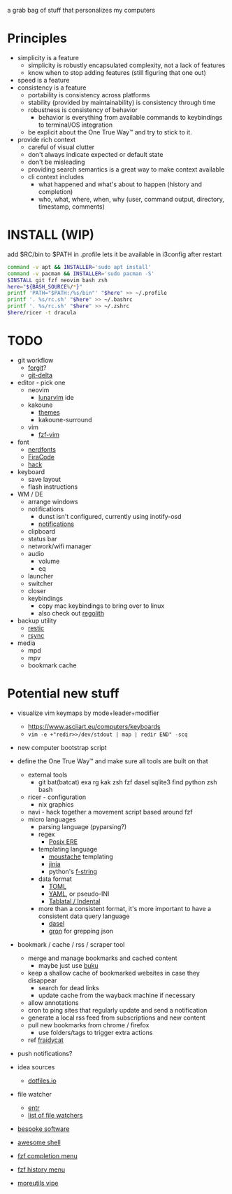 a grab bag of stuff that personalizes my computers

# Principles
* simplicity is a feature
    * simplicity is robustly encapsulated complexity, not a lack of features
    * know when to stop adding features (still figuring that one out)
* speed is a feature
* consistency is a feature
    * portability is consistency across platforms
    * stability (provided by maintainability) is consistency through time
    * robustness is consistency of behavior
        * behavior is everything from available commands to keybindings to terminal/OS integration
    * be explicit about the One True Way™ and try to stick to it.
* provide rich context
    * careful of visual clutter
    * don't always indicate expected or default state
    * don't be misleading
    * providing search semantics is a great way to make context available
    * cli context includes
        * what happened and what's about to happen (history and completion)
        * who, what, where, when, why (user, command output, directory, timestamp, comments)

# INSTALL (WIP)
add $RC/bin to $PATH in .profile lets it be available in i3config after restart
```sh
command -v apt && INSTALLER='sudo apt install'
command -v pacman && INSTALLER='sudo pacman -S'
$INSTALL git fzf neovim bash zsh
here="${BASH_SOURCE%/*}"
printf 'PATH="$PATH:/%s/bin"' "$here" >> ~/.profile
printf '. %s/rc.sh' "$here" >> ~/.bashrc
printf '. %s/rc.sh' "$here" >> ~/.zshrc
$here/ricer -t dracula
```



# TODO
* git workflow
    * [forgit](https://github.com/wfxr/forgit)?
    * [git-delta](https://github.com/dandavison/delta)
* editor - pick one
  * neovim
    * [lunarvim](https://www.lunarvim.org/) ide
  * kakoune
      * [themes](https://github.com/anhsirk0/kakoune-themes)
      * kakoune-surround
  * vim
    * [fzf-vim](https://github.com/junegunn/fzf/blob/master/README-VIM.md)
* font
  * [nerdfonts](https://www.nerdfonts.com/)
  * [FiraCode](https://github.com/tonsky/FiraCode)
  * [hack](https://github.com/source-foundry/Hack)
* keyboard
  * save layout
  * flash instructions
* WM / DE
  * arrange windows
  * notifications
    * dunst isn't configured, currently using inotify-osd
    * [notifications](http://blog.z3bra.org/2014/04/pop-it-up.html)
  * clipboard
  * status bar
  * network/wifi manager
  * audio
    * volume
    * eq
  * launcher
  * switcher
  * closer
  * keybindings
    * copy mac keybindings to bring over to linux
    * also check out [regolith](https://regolith-linux.org/)
* backup utility
  * [restic](https://restic.net/)
  * [rsync](https://rsync.samba.org/)
* media
  * mpd
  * mpv
  * bookmark cache

# Potential new stuff
* visualize vim keymaps by mode+leader+modifier
    * https://www.asciiart.eu/computers/keyboards
    * `vim -e +"redir>>/dev/stdout | map | redir END" -scq`
* new computer bootstrap script
* define the One True Way™ and make sure all tools are built on that
    * external tools
        * git bat(batcat) exa rg kak zsh fzf dasel sqlite3 find python zsh bash
    * ricer - configuration
        * nix graphics
    * navi - hack together a movement script based around fzf
    * micro languages
      * parsing language (pyparsing?)
      * regex
        * [Posix ERE](https://www.regular-expressions.info/posix.html)
      * templating language
        * [moustache](https://mustache.github.io/mustache.5.html) templating
        * [jinja](https://jinja.palletsprojects.com)
        * python's [f-string](https://peps.python.org/pep-0498/)
      * data format
        * [TOML](https://github.com/toml-lang/toml)
        * [YAML](https://yaml.org/), or pseudo-INI
        * [Tablatal / Indental](https://wiki.xxiivv.com/site/tablatal.html)
      * more than a consistent format, it's more important to have a consistent data query language
        * [dasel](https://github.com/TomWright/dasel) 
        * [gron](https://github.com/tomnomnom/gron) for grepping json
* bookmark / cache / rss / scraper tool
    * merge and manage bookmarks and cached content
        * maybe just use [buku](https://github.com/jarun/buku)
    * keep a shallow cache of bookmarked websites in case they disappear
      * search for dead links
      * update cache from the wayback machine if necessary
    * allow annotations
    * cron to ping sites that regularly update and send a notification
    * generate a local rss feed from subscriptions and new content
    * pull new bookmarks from chrome / firefox
      * use folders/tags to trigger extra actions
    * ref [fraidycat](https://fraidyc.at/)
* push notifications?
 
* idea sources
    * [dotfiles.io](http://dotfiles.github.io/)
    
* file watcher
    * [entr](https://github.com/eradman/entr) 
    * [list of file watchers](https://anarc.at/blog/2019-11-20-file-monitoring-tools/)
* [bespoke software](https://routley.io/posts/bespoke-software-rss-aggregator/)
* [awesome shell](https://github.com/alebcay/awesome-shell)
* [fzf completion menu]( https://reposhub.com/linux/shell-script-development/Aloxaf-fzf-tab.html)
* [fzf history menu](https://medium.com/@ankurloriya/fzf-command-make-your-history-command-smarter-3294dfd1272f)
* [moreutils vipe](https://joeyh.name/code/moreutils/) 

